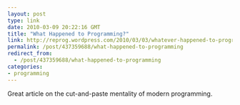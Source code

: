 ```yaml
---
layout: post
type: link
date: 2010-03-09 20:22:16 GMT
title: "What Happened to Programming?"
link: http://reprog.wordpress.com/2010/03/03/whatever-happened-to-programming/
permalink: /post/437359688/what-happened-to-programming
redirect_from: 
  - /post/437359688/what-happened-to-programming
categories:
- programming
---
```

Great article on the cut-and-paste mentality of modern programming.